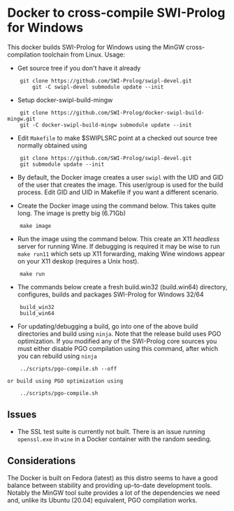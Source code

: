 # Docker to cross-compile SWI-Prolog for Windows

This  docker  builds   SWI-Prolog   for    Windows   using   the   MinGW
cross-compilation toolchain from Linux.  Usage:

  - Get source tree if you don't have it already

```
	git clone https://github.com/SWI-Prolog/swipl-devel.git
        git -C swipl-devel submodule update --init
```
  - Setup docker-swipl-build-mingw

```
	git clone https://github.com/SWI-Prolog/docker-swipl-build-mingw.git
	git -C docker-swipl-build-mingw submodule update --init
```
  - Edit `Makefile` to make $SWIPLSRC point at a checked out source tree
    normally obtained using

```
	git clone https://github.com/SWI-Prolog/swipl-devel.git
	git submodule update --init
```
  - By default, the Docker image creates a user `swipl` with the UID and
    GID of the user that creates the image.  This user/group is used for
    the build process.  Edit GID and UID in Makefile if you want a
    different scenario.

  - Create the Docker image using the command below.  This takes quite
    long.  The image is pretty big (6.71Gb)

```
	make image
```

  - Run the image using the command below. This create an X11 _headless_
    server for running Wine.  If debugging is required it may be wise
    to run `make run11` which sets up X11 forwarding, making Wine
    windows appear on your X11 deskop (requires a Unix host).

```
	make run
```

  - The commands below create a fresh build.win32 (build.win64)
    directory, configures, builds and packages SWI-Prolog for
    Windows 32/64

```
	build_win32
	build_win64
```

  - For updating/debugging a build, go into one of the above
    build directories and build using `ninja`.  Note that the
    release build uses PGO optimization.  If you modified any
    of the SWI-Prolog core sources you must either disable
    PGO compilation using this command, after which you can
    rebuild using `ninja`

```
	../scripts/pgo-compile.sh --off
```

    or build using PGO optimization using

```
	../scripts/pgo-compile.sh
```

## Issues

  - The SSL test suite is currently not built.  There is an
    issue running `openssl.exe` in `wine` in a Docker container
    with the random seeding.

## Considerations

The Docker is built on Fedora (latest) as   this  distro seems to have a
good balance between stability  and   providing  up-to-date  development
tools. Notably the MinGW tool suite provides   a lot of the dependencies
we need and, unlike  its  Ubuntu   (20.04)  equivalent,  PGO compilation
works.
